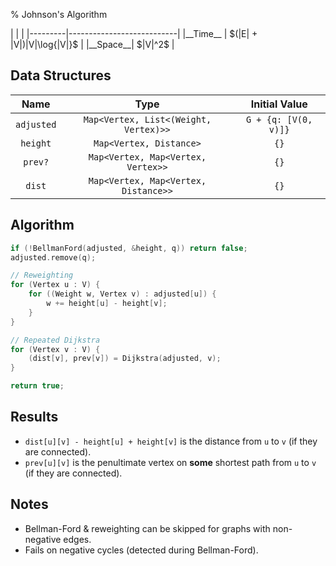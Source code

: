 % Johnson's Algorithm

<div class="no-stretch">
|         |                           |
|---------|---------------------------|
|__Time__ | $(|E| + |V|)|V|\log{|V|}$ |
|__Space__| $|V|^2$                   |
</div>

## Data Structures
| Name       | Type                                  | Initial Value        |
|:----------:|:-------------------------------------:|:--------------------:|
| `adjusted` | `Map<Vertex, List<(Weight, Vertex)>>` | `G + {q: [V(0, v)]}` |
| `height`   | `Map<Vertex, Distance>`               | `{}`                 |
| `prev?`    | `Map<Vertex, Map<Vertex, Vertex>>`    | `{}`                 |
| `dist`     | `Map<Vertex, Map<Vertex, Distance>>`  | `{}`                 |

## Algorithm
```c++
if (!BellmanFord(adjusted, &height, q)) return false;
adjusted.remove(q);

// Reweighting
for (Vertex u : V) {
    for ((Weight w, Vertex v) : adjusted[u]) {
        w += height[u] - height[v];
    }
}

// Repeated Dijkstra
for (Vertex v : V) {
    (dist[v], prev[v]) = Dijkstra(adjusted, v);
}

return true;
```

## Results
- `dist[u][v] - height[u] + height[v]` is the distance from `u` to `v` (if they are connected).
- `prev[u][v]` is the penultimate vertex on **some** shortest path from `u` to `v` (if they are connected).

## Notes
- Bellman-Ford & reweighting can be skipped for graphs with non-negative edges.
- Fails on negative cycles (detected during Bellman-Ford).
